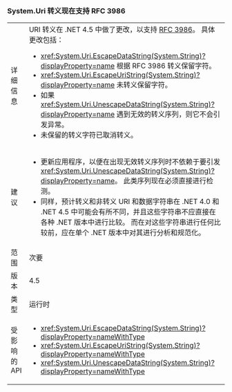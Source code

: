 ### <a name="systemuri-escaping-now-supports-rfc-3986"></a>System.Uri 转义现在支持 RFC 3986

|   |   |
|---|---|
|详细信息|URI 转义在 .NET 4.5 中做了更改，以支持 [RFC 3986](http://tools.ietf.org/html/rfc3986)。 具体更改包括：<ul><li><xref:System.Uri.EscapeDataString(System.String)?displayProperty=name> 根据 RFC 3986 转义保留字符。</li><li><xref:System.Uri.EscapeUriString(System.String)?displayProperty=name> 未转义保留字符。</li><li>如果 <xref:System.Uri.UnescapeDataString(System.String)?displayProperty=name> 遇到无效的转义序列，则它不会引发异常。</li><li>未保留的转义字符已取消转义。</li></ul>|
|建议|<ul><li>更新应用程序，以便在出现无效转义序列时不依赖于要引发 <xref:System.Uri.UnescapeDataString(System.String)?displayProperty=name>。 此类序列现在必须直接进行检测。</li><li>同样，预计转义和非转义 URI 和数据字符串在 .NET 4.0 和 .NET 4.5 中可能会有所不同，并且这些字符串不应直接在各种 .NET 版本中进行比较。 而在对这些字符串进行任何比较前，应在单个 .NET 版本中对其进行分析和规范化。</li></ul>|
|范围|次要|
|版本|4.5|
|类型|运行时|
|受影响的 API|<ul><li><xref:System.Uri.EscapeDataString(System.String)?displayProperty=nameWithType></li><li><xref:System.Uri.EscapeUriString(System.String)?displayProperty=nameWithType></li><li><xref:System.Uri.UnescapeDataString(System.String)?displayProperty=nameWithType></li></ul>|

